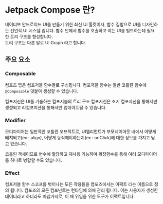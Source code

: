 # Jetpack Compose 란?

네이티브 안드로이드 UI를 만들기 위한 최신 UI 툴킷이자, 
함수 집합으로 UI를 디자인하는 선언적 UI 시스템 입니다.
함수 안에서 함수를 호출하고 이는 UI를 빌드하는데 필요한 트리 구조를 형성합니다.  
트리 구조는 다른 말로 UI Graph 라고 합니다.

## 주요 요소

### Composable

컴포즈 앱은 컴포저블 함수들로 구성됩니다.
컴포저블 함수는 일반 코틀린 함수에 `@Composable` 덧붙여 생성할 수 있습니다.

컴포지션은 UI를 기술하는 컴포저블의 트리 구조
컴포지션은 초기 컴포지션을 통해서만 생성되고 리컴포지션을 통해서만 업데이트될 수 있습니다.

### Modifier

모디파이어는 일반적인 코틀린 오브젝트로, 
UI엘리먼트가 부모레이아웃 내에서 어떻게 배치되고(ex : align), 
어떻게 동작해야하는지(ex : onClick)에 대한 정보를 가지고 담고 있습니다.

코틀린 객체이므로 변수에 할당하고 재사용 가능하며 확장함수를 통해 여러 모디파이어를 하나로 병합할 수도 있습니다.

### Effect

컴포저블 함수 스코프를 벗어나는 모든 작용들을 컴포즈에서는 이팩트 라는 이름으로 정의 됩니다. 
컴포즈의 모든 컴포넌트는 런타임에 의해 관리 됩니다.
이는 사용자가 생성한 데이터라고 하더라도 마찮가지로, 이 때 위임을 위한 도구가 이팩트입니다.
